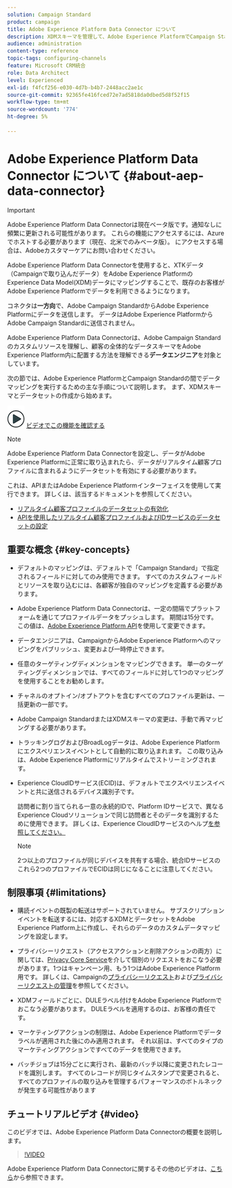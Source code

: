 ```yaml
---
solution: Campaign Standard
product: campaign
title: Adobe Experience Platform Data Connector について
description: XDMスキーマを管理して、Adobe Experience PlatformでCampaign Standardデータを利用できるようにします。
audience: administration
content-type: reference
topic-tags: configuring-channels
feature: Microsoft CRM統合
role: Data Architect
level: Experienced
exl-id: f4fcf256-e030-4d7b-b4b7-2448acc2ae1c
source-git-commit: 92365fe416fced72e7ad5818da0dbed5d8f52f15
workflow-type: tm+mt
source-wordcount: '774'
ht-degree: 5%

---
```


# Adobe Experience Platform Data Connector について {#about-aep-data-connector}

>[!IMPORTANT]
>
>Adobe Experience Platform Data Connectorは現在ベータ版です。通知なしに頻繁に更新される可能性があります。 これらの機能にアクセスするには、Azureでホストする必要があります（現在、北米でのみベータ版）。 にアクセスする場合は、Adobeカスタマーケアにお問い合わせください。

Adobe Experience Platform Data Connectorを使用すると、XTKデータ（Campaignで取り込んだデータ）をAdobe Experience PlatformのExperience Data Model(XDM)データにマッピングすることで、既存のお客様がAdobe Experience Platformでデータを利用できるようになります。

コネクタは&#x200B;**一方向**&#x200B;で、Adobe Campaign StandardからAdobe Experience Platformにデータを送信します。 データはAdobe Experience PlatformからAdobe Campaign Standardに送信されません。

Adobe Experience Platform Data Connectorは、Adobe Campaign Standardのカスタムリソースを理解し、顧客の全体的なデータスキーマをAdobe Experience Platform内に配置する方法を理解できる&#x200B;**データエンジニア**&#x200B;を対象としています。

次の節では、Adobe Experience PlatformとCampaign Standardの間でデータマッピングを実行するための主な手順について説明します。 まず、XDMスキーマとデータセットの作成から始めます。

![](assets/do-not-localize/how-to-video.png) [ビデオでこの機能を確認する](#video)

>[!NOTE]
>Adobe Experience Platform Data Connectorを設定し、データがAdobe Experience Platformに正常に取り込まれたら、データがリアルタイム顧客プロファイルに含まれるようにデータセットを有効にする必要があります。
>
>これは、APIまたはAdobe Experience Platformインターフェイスを使用して実行できます。 詳しくは、該当するドキュメントを参照してください。
>
>* [リアルタイム顧客プロファイルのデータセットの有効化](https://experienceleague.adobe.com/docs/experience-platform/rtcdp/datasets/dataset.html)
>* [APIを使用したリアルタイム顧客プロファイルおよびIDサービスのデータセットの設定](https://experienceleague.adobe.com/docs/experience-platform/catalog/api/getting-started.html)


## 重要な概念 {#key-concepts}

* デフォルトのマッピングは、デフォルトで「Campaign Standard」で指定されるフィールドに対してのみ使用できます。 すべてのカスタムフィールドとリソースを取り込むには、各顧客が独自のマッピングを定義する必要があります。

* Adobe Experience Platform Data Connectorは、一定の間隔でプラットフォームを通じてプロファイルデータをプッシュしま&#x200B;す。 期間は15分です。 この値は、[Adobe Experience Platform API](https://experienceleague.adobe.com/docs/experience-platform/ingestion/home.html)を使用して変更できます。

* データエンジニアは、CampaignからAdobe Experience Platformへのマッピングをパブリッシュ、変更および一時停止できます。

* 任意のターゲティングディメンションをマッピングできます。 単一のターゲティングディメンションでは、すべてのフィールドに対して1つのマッピングを使用することをお勧めします。

* チャネルのオプトイン/オプトアウトを含むすべてのプロファイル更新は、一括更新の一部です。

* Adobe Campaign StandardまたはXDMスキーマの変更は、手動で再マッピングする必要がありま&#x200B;す。

* トラッキングログおよびBroadLogデータは、Adobe Experience Platformにエクスペリエンスイベントとして自動的に取り込まれます。 この取り込みは、Adobe Experience Platformにリアルタイムでストリーミングされます。

* Experience CloudIDサービス(ECID)は、デフォルトでエクスペリエンスイベントと共に送信されるデバイス識別子です。

   訪問者に割り当てられる一意の永続的IDで、Platform IDサービスで、異なるExperience Cloudソリューションで同じ訪問者とそのデータを識別するために使用できます。 詳しくは、Experience CloudIDサービスのヘルプ[を参照してください。](https://experienceleague.adobe.com/docs/id-service/using/home.html?lang=ja)

   >[!NOTE]
   >
   >2つ以上のプロファイルが同じデバイスを共有する場合、統合IDサービスのこれら2つのプロファイルでECIDは同じになることに注意してください。

## 制限事項 {#limitations}

* 購読イベントの既製の転送はサポートされていません。 サブスクリプションイベントを転送するには、対応するXDMとデータセットをAdobe Experience Platform上に作成し、それらのデータのカスタムデータマッピングを設定します。

* プライバシーリクエスト（アクセスアクションと削除アクションの両方）に関しては、[Privacy Core Service](https://experienceleague.adobe.com/docs/experience-platform/privacy/home.html#how-to-use-privacy-service-to-manage-privacy-job-requests)を介して個別のリクエストをおこなう必要があります。1つはキャンペーン用、もう1つはAdobe Experience Platform用です。 詳しくは、Campaignの[プライバシーリクエスト](https://helpx.adobe.com/jp/campaign/kb/acs-privacy.html#righttoaccess)および[プライバシーリクエストの管理](https://helpx.adobe.com/jp/campaign/kb/acs-privacy.html#ManagingPrivacyRequests)を参照してください。

* XDMフィールドごとに、DULEラベル付けをAdobe Experience Platformでおこなう必要があります。 DULEラベルを適用するのは、お客様の責任です。

* マーケティングアクションの制限は、Adobe Experience Platformでデータラベルが適用された後にのみ適用されます。 それ以前は、すべてのタイプのマーケティングアクションですべてのデータを使用できます。

* バッチジョブは15分ごとに実行され、最新のバッチ以降に変更されたレコードを識別します。 すべてのレコードが同じタイムスタンプで変更されると、すべてのプロファイルの取り込みを管理するパフォーマンスのボトルネックが発生する可能性があります

## チュートリアルビデオ {#video}

このビデオでは、Adobe Experience Platform Data Connectorの概要を説明します。

>[!VIDEO](https://video.tv.adobe.com/v/27304?quality=12&captions=eng)

Adobe Experience Platform Data Connectorに関するその他のビデオは、[こちら](https://experienceleague.adobe.com/docs/campaign-learn/campaign-standard-tutorials/administrating/adobe-experience-platform-data-connector/understanding-the-adobe-experience-platform-data-connector.html)から参照できます。
